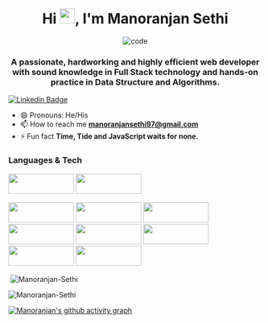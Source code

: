 <h1 align="center">Hi <img src="https://camo.githubusercontent.com/e8e7b06ecf583bc040eb60e44eb5b8e0ecc5421320a92929ce21522dbc34c891/68747470733a2f2f6d656469612e67697068792e636f6d2f6d656469612f6876524a434c467a6361737252346961377a2f67697068792e676966" width="30px">, I'm Manoranjan Sethi</h1>

<div align='center'>
    <img   src="https://camo.githubusercontent.com/992babdffd8c74a1502de375fbdf7e4d54773242/68747470733a2f2f6d656469612e67697068792e636f6d2f6d656469612f53576f536b4e36447854737a71494b4571762f67697068792e676966"
        alt="code"
      />
   </div>

<h3 align="center">A passionate, hardworking and highly efficient web developer with sound knowledge in Full Stack technology and hands-on practice in Data Structure and Algorithms.</h3>

[![Linkedin Badge](https://img.shields.io/badge/-LinkedIn-0e76a8?style=flat-square&logo=Linkedin&logoColor=white)](https://www.linkedin.com/in/manoranjan-sethi-89a163197/)
- 😄 Pronouns: He/His
- 📫 How to reach me **manoranjansethi97@gmail.com** 
- ⚡ Fun fact **Time, Tide and JavaScript waits for none.**


### Languages & Tech

<img src="https://img.shields.io/badge/HTML5-E34F26?style=for-the-badge&logo=html5&logoColor=white" width="130px" height="40px"/> <img src="https://img.shields.io/badge/CSS3-1572B6?style=for-the-badge&logo=css3&logoColor=white" width="130px" height="40px"/>

<img src="https://img.shields.io/badge/JavaScript-323330?style=for-the-badge&logo=javascript&logoColor=F7DF1E" width="130px" height="40px"/>

<img src="https://img.shields.io/badge/Node.js-339933?style=for-the-badge&logo=nodedotjs&logoColor=white" width="130px" height="40px"/>

<img src="https://img.shields.io/badge/React-20232A?style=for-the-badge&logo=react&logoColor=61DAFB" width="130px" height="40px"/>

<img src="https://img.shields.io/badge/Redux-593D88?style=for-the-badge&logo=redux&logoColor=white" width="130px" height="40px"/>

<img src="https://img.shields.io/badge/MongoDB-4EA94B?style=for-the-badge&logo=mongodb&logoColor=white" width="130px" height="40px"/>

<img src="https://img.shields.io/badge/Express.js-000000?style=for-the-badge&logo=express&logoColor=white" width="130px" height="40px"/>

<img src="https://img.shields.io/badge/Material%20UI-007FFF?style=for-the-badge&logo=mui&logoColor=white" width="130px" height="40px"/>

<img src="https://img.shields.io/badge/styled--components-DB7093?style=for-the-badge&logo=styled-components&logoColor=white" width="130px" height="40px"/>


<p>&nbsp;<img align="center" src="https://github-readme-stats.vercel.app/api?username=Manoranjan-Sethi&show_icons=true&locale=en&theme=radical" alt="Manoranjan-Sethi" /></p>



<p><img align="left" src="https://github-readme-stats.vercel.app/api/top-langs?username=Manoranjan-Sethi&show_icons=true&locale=en&layout=compact&theme=radical" alt="Manoranjan-Sethi" /></p>
<br/>

 

 

[![Manoranjan's github activity graph](https://activity-graph.herokuapp.com/graph?username=BiswajitDas1802&theme=react-dark)](https://github.com/Manoranjan-Sethi/github-readme-activity-graph)

 




<br/>
